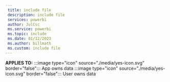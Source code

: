 ```yaml
---
 title: include file
 description: include file
 services: powerbi
 author: JulCsc
 ms.service: powerbi
 ms.topic: include
 ms.date: 01/12/2023
 ms.author: billmath
 ms.custom: include file
---
```


**APPLIES TO:** :::image type="icon" source="./media/yes-icon.svg" border="false":::&nbsp;App&nbsp;owns&nbsp;data :::image type="icon" source="./media/yes-icon.svg" border="false":::&nbsp;User&nbsp;owns&nbsp;data